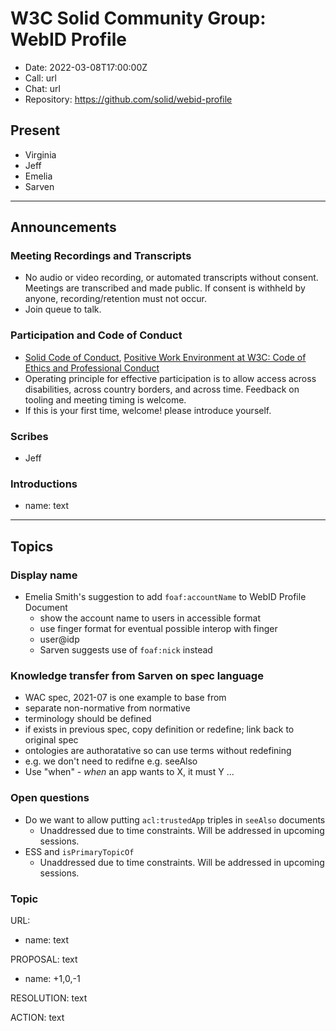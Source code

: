 # W3C Solid Community Group: WebID Profile

* Date: 2022-03-08T17:00:00Z
* Call: url
* Chat: url
* Repository: https://github.com/solid/webid-profile

## Present

* Virginia
* Jeff
* Emelia
* Sarven

---

## Announcements

### Meeting Recordings and Transcripts

* No audio or video recording, or automated transcripts without consent. Meetings are transcribed and made public. If consent is withheld by anyone, recording/retention must not occur.
* Join queue to talk.

### Participation and Code of Conduct

* [Solid Code of Conduct](https://github.com/solid/process/blob/main/code-of-conduct.md), [Positive Work Environment at W3C: Code of Ethics and Professional Conduct](https://www.w3.org/Consortium/cepc/)
* Operating principle for effective participation is to allow access across disabilities, across country borders, and across time. Feedback on tooling and meeting timing is welcome.
* If this is your first time, welcome! please introduce yourself.

### Scribes

* Jeff

### Introductions

* name: text

---

## Topics

### Display name
* Emelia Smith's suggestion to add `foaf:accountName` to WebID Profile Document
  * show the account name to users in accessible format
  * use finger format for eventual possible interop with finger
  * user@idp
  * Sarven suggests use of `foaf:nick` instead

### Knowledge transfer from Sarven on spec language
* WAC spec, 2021-07 is one example to base from
* separate non-normative from normative
* terminology should be defined
* if exists in previous spec, copy definition or redefine; link back to original spec
* ontologies are authoratative so can use terms without redefining
* e.g. we don't need to redifne e.g. seeAlso
* Use "when" - _when_ an app wants to X, it must Y ...

### Open questions
* Do we want to allow putting `acl:trustedApp` triples in `seeAlso` documents
  * Unaddressed due to time constraints. Will be addressed in upcoming sessions.
* ESS and `isPrimaryTopicOf`
  * Unaddressed due to time constraints. Will be addressed in upcoming sessions.


### Topic

URL:

* name: text

PROPOSAL: text

* name: +1,0,-1

RESOLUTION: text

ACTION: text
